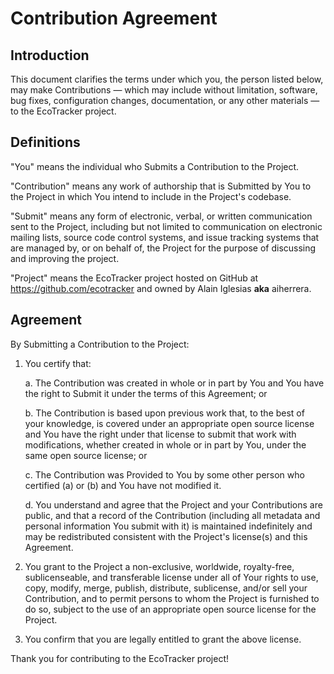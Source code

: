 # Contribution Agreement

## Introduction

This document clarifies the terms under which you, the person listed below, may make Contributions — which may include without limitation, software, bug fixes, configuration changes, documentation, or any other materials — to the EcoTracker project.

## Definitions

"You" means the individual who Submits a Contribution to the Project.

"Contribution" means any work of authorship that is Submitted by You to the Project in which You intend to include in the Project's codebase.

"Submit" means any form of electronic, verbal, or written communication sent to the Project, including but not limited to communication on electronic mailing lists, source code control systems, and issue tracking systems that are managed by, or on behalf of, the Project for the purpose of discussing and improving the project.

"Project" means the EcoTracker project hosted on GitHub at https://github.com/ecotracker and owned by Alain Iglesias **aka** aiherrera.

## Agreement

By Submitting a Contribution to the Project:

1. You certify that:

    a. The Contribution was created in whole or in part by You and You have the right to Submit it under the terms of this Agreement; or

    b. The Contribution is based upon previous work that, to the best of your knowledge, is covered under an appropriate open source license and You have the right under that license to submit that work with modifications, whether created in whole or in part by You, under the same open source license; or

    c. The Contribution was Provided to You by some other person who certified (a) or (b) and You have not modified it.

    d. You understand and agree that the Project and your Contributions are public, and that a record of the Contribution (including all metadata and personal information You submit with it) is maintained indefinitely and may be redistributed consistent with the Project's license(s) and this Agreement.

2. You grant to the Project a non-exclusive, worldwide, royalty-free, sublicenseable, and transferable license under all of Your rights to use, copy, modify, merge, publish, distribute, sublicense, and/or sell your Contribution, and to permit persons to whom the Project is furnished to do so, subject to the use of an appropriate open source license for the Project.

3. You confirm that you are legally entitled to grant the above license.

Thank you for contributing to the EcoTracker project!
